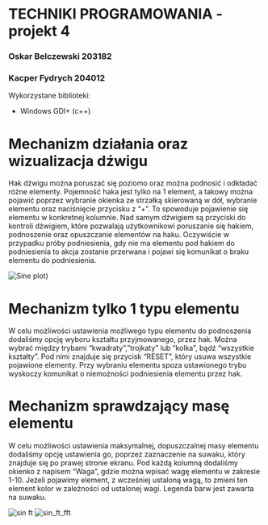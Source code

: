 # TECHNIKI PROGRAMOWANIA - projekt 4

### Oskar Belczewski 203182
### Kacper Fydrych 204012

Wykorzystane biblioteki:
- Windows GDI+ (c++)

# Mechanizm działania oraz wizualizacja dźwigu
Hak dźwigu można poruszać się poziomo oraz można podnosić i odkładać różne elementy.
Pojemność haka jest tylko na 1 element, a takowy można pojawić poprzez wybranie okienka ze strzałką skierowaną w dół, wybranie elementu oraz naciśnięcie przycisku z “+”. To spowoduje pojawienie się elementu w konkretnej kolumnie.
Nad samym dźwigiem są przyciski do kontroli dźwigiem, które pozwalają użytkownikowi poruszanie się hakiem, podnoszenie oraz opuszczanie elementów na haku.
Oczywiście w przypadku próby podniesienia, gdy nie ma elementu pod hakiem  do podniesienia to akcja zostanie przerwana i pojawi się komunikat o braku elementu do podniesienia.

![Sine plot](![image-2.png](attachment:image-2.png)))

# Mechanizm tylko 1 typu elementu

W celu możliwości ustawienia możliwego typu elementu do podnoszenia  dodaliśmy opcję wyboru kształtu przyjmowanego, przez hak. Można wybrać między trybami  “kwadraty”,”trojkaty” lub “kolka”, bądź “wszystkie kształty”. Pod nimi znajduje się przycisk “RESET”, który usuwa wszystkie pojawione elementy.
Przy wybraniu elementu spoza ustawionego trybu wyskoczy komunikat o niemożności podniesienia elementu przez hak.


# Mechanizm sprawdzający masę elementu
W celu możliwości ustawienia maksymalnej, dopuszczalnej masy elementu dodaliśmy opcję ustawienia go, poprzez zaznaczenie na suwaku, który znajduje się po prawej stronie ekranu.
Pod każdą kolumną dodaliśmy okienko z napisem “Waga”, gdzie można wpisać wagę elementu w zakresie 1-10. Jeżeli pojawimy element, z wcześniej ustaloną wagą, to zmieni ten element kolor w zależności od ustalonej wagi. 
Legenda barw jest zawarta na suwaku.


![sin ft](sin_ft.png)
![sin_ft_fft](sin_ft_fft.png)